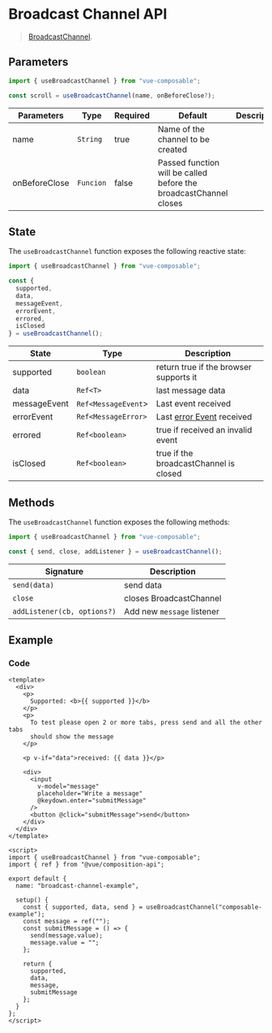 # Broadcast Channel API

> [BroadcastChannel](https://developer.mozilla.org/en-US/docs/Web/API/Broadcast_Channel_API).

## Parameters

```js
import { useBroadcastChannel } from "vue-composable";

const scroll = useBroadcastChannel(name, onBeforeClose?);
```

| Parameters    | Type      | Required | Default                                                           | Description |
| ------------- | --------- | -------- | ----------------------------------------------------------------- | ----------- |
| name          | `String`  | true     | Name of the channel to be created                                 |             |
| onBeforeClose | `Funcion` | false    | Passed function will be called before the broadcastChannel closes |

## State

The `useBroadcastChannel` function exposes the following reactive state:

```js
import { useBroadcastChannel } from "vue-composable";

const {
  supported,
  data,
  messageEvent,
  errorEvent,
  errored,
  isClosed
} = useBroadcastChannel();
```

| State        | Type                | Description                                                                                                   |
| ------------ | ------------------- | ------------------------------------------------------------------------------------------------------------- |
| supported    | `boolean`           | return true if the browser supports it                                                                        |
| data         | `Ref<T>`            | last message data                                                                                             |
| messageEvent | `Ref<MessageEvent`> | Last event received                                                                                           |
| errorEvent   | `Ref<MessageError>` | Last [error Event](https://developer.mozilla.org/en-US/docs/Web/API/BroadcastChannel/onmessageerror) received |
| errored      | `Ref<boolean>`      | true if received an invalid event                                                                             |
| isClosed     | `Ref<boolean>`      | true if the broadcastChannel is closed                                                                        |

## Methods

The `useBroadcastChannel` function exposes the following methods:

```js
import { useBroadcastChannel } from "vue-composable";

const { send, close, addListener } = useBroadcastChannel();
```

| Signature                   | Description                |
| --------------------------- | -------------------------- |
| `send(data)`                | send data                  |
| `close`                     | closes BroadcastChannel    |
| `addListener(cb, options?)` | Add new `message` listener |

## Example


<broadcast-channel-example/>


### Code

```vue
<template>
  <div>
    <p>
      Supported: <b>{{ supported }}</b>
    </p>
    <p>
      To test please open 2 or more tabs, press send and all the other tabs
      should show the message
    </p>

    <p v-if="data">received: {{ data }}</p>

    <div>
      <input
        v-model="message"
        placeholder="Write a message"
        @keydown.enter="submitMessage"
      />
      <button @click="submitMessage">send</button>
    </div>
  </div>
</template>

<script>
import { useBroadcastChannel } from "vue-composable";
import { ref } from "@vue/composition-api";

export default {
  name: "broadcast-channel-example",

  setup() {
    const { supported, data, send } = useBroadcastChannel("composable-example");
    const message = ref("");
    const submitMessage = () => {
      send(message.value);
      message.value = "";
    };

    return {
      supported,
      data,
      message,
      submitMessage
    };
  }
};
</script>
```
